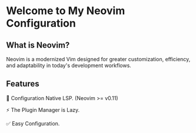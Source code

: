 # Welcome to My Neovim Configuration

## What is Neovim?

Neovim is a modernized Vim designed for greater customization, efficiency, and adaptability in today's development workflows.

## Features

🧠 Configuration Native LSP. (Neovim >= v0.11)

⚡ The Plugin Manager is Lazy.

✅ Easy Configuration.
